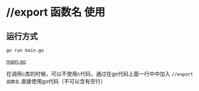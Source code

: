 # //export 函数名 使用

## 运行方式

`go run main.go`

[main.go](main.go)

在调用c库的时候，可以不使用c代码，通过在go代码上面一行中中加入  `//export 函数名` 直接使用go代码（不可以含有空行）

